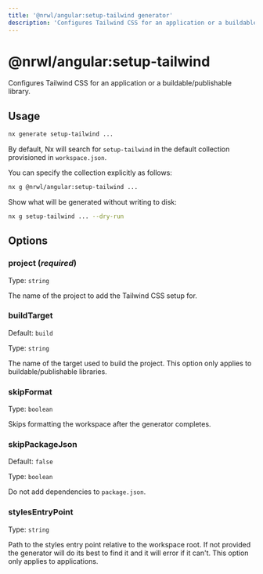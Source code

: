 ```yaml
---
title: '@nrwl/angular:setup-tailwind generator'
description: 'Configures Tailwind CSS for an application or a buildable/publishable library.'
---
```


# @nrwl/angular:setup-tailwind

Configures Tailwind CSS for an application or a buildable/publishable library.

## Usage

```bash
nx generate setup-tailwind ...
```

By default, Nx will search for `setup-tailwind` in the default collection provisioned in `workspace.json`.

You can specify the collection explicitly as follows:

```bash
nx g @nrwl/angular:setup-tailwind ...
```

Show what will be generated without writing to disk:

```bash
nx g setup-tailwind ... --dry-run
```

## Options

### project (_**required**_)

Type: `string`

The name of the project to add the Tailwind CSS setup for.

### buildTarget

Default: `build`

Type: `string`

The name of the target used to build the project. This option only applies to buildable/publishable libraries.

### skipFormat

Type: `boolean`

Skips formatting the workspace after the generator completes.

### skipPackageJson

Default: `false`

Type: `boolean`

Do not add dependencies to `package.json`.

### stylesEntryPoint

Type: `string`

Path to the styles entry point relative to the workspace root. If not provided the generator will do its best to find it and it will error if it can't. This option only applies to applications.

